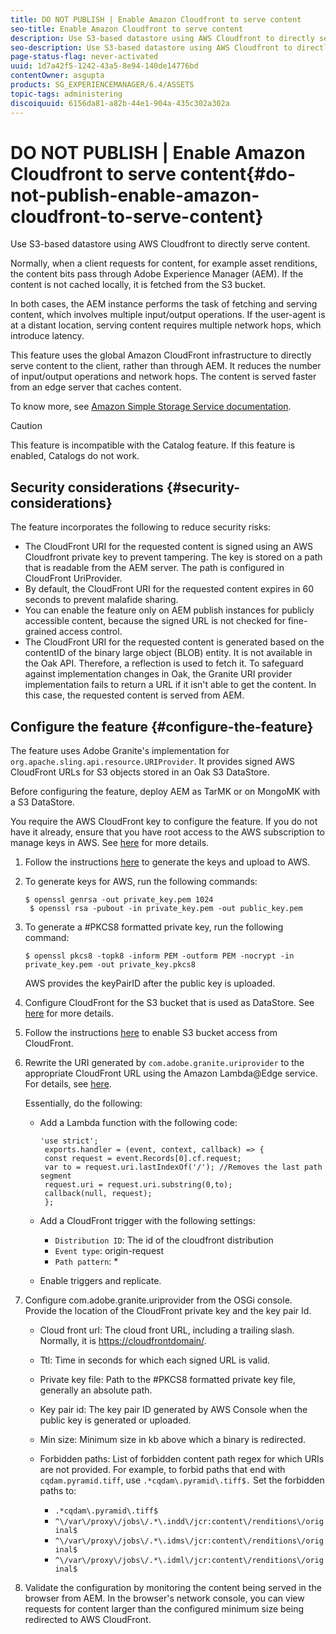 ```yaml
---
title: DO NOT PUBLISH | Enable Amazon Cloudfront to serve content
seo-title: Enable Amazon Cloudfront to serve content
description: Use S3-based datastore using AWS Cloudfront to directly serve content.
seo-description: Use S3-based datastore using AWS Cloudfront to directly serve content.
page-status-flag: never-activated
uuid: 1d7a42f5-1242-43a5-8e94-140de14776bd
contentOwner: asgupta
products: SG_EXPERIENCEMANAGER/6.4/ASSETS
topic-tags: administering
discoiquuid: 6156da81-a82b-44e1-904a-435c302a302a
---
```


# DO NOT PUBLISH | Enable Amazon Cloudfront to serve content{#do-not-publish-enable-amazon-cloudfront-to-serve-content}

Use S3-based datastore using AWS Cloudfront to directly serve content.

Normally, when a client requests for content, for example asset renditions, the content bits pass through Adobe Experience Manager (AEM). If the content is not cached locally, it is fetched from the S3 bucket.

In both cases, the AEM instance performs the task of fetching and serving content, which involves multiple input/output operations. If the user-agent is at a distant location, serving content requires multiple network hops, which introduce latency.

This feature uses the global Amazon CloudFront infrastructure to directly serve content to the client, rather than through AEM. It reduces the number of input/output operations and network hops. The content is served faster from an edge server that caches content.

To know more, see [Amazon Simple Storage Service documentation](https://docs.aws.amazon.com/s3/index.html).

>[!CAUTION]
>
>This feature is incompatible with the Catalog feature. If this feature is enabled, Catalogs do not work.

## Security considerations {#security-considerations}

The feature incorporates the following to reduce security risks:

* The CloudFront URI for the requested content is signed using an AWS Cloudfront private key to prevent tampering. The key is stored on a path that is readable from the AEM server. The path is configured in CloudFront UriProvider.
* By default, the CloudFront URI for the requested content expires in 60 seconds to prevent malafide sharing.
* You can enable the feature only on AEM publish instances for publicly accessible content, because the signed URL is not checked for fine-grained access control.
* The CloudFront URI for the requested content is generated based on the contentID of the binary large object (BLOB) entity. It is not available in the Oak API. Therefore, a reflection is used to fetch it. To safeguard against implementation changes in Oak, the Granite URI provider implementation fails to return a URL if it isn't able to get the content. In this case, the requested content is served from AEM.

## Configure the feature {#configure-the-feature}

The feature uses Adobe Granite's implementation for `org.apache.sling.api.resource.URIProvider`. It provides signed AWS CloudFront URLs for S3 objects stored in an Oak S3 DataStore.

Before configuring the feature, deploy AEM as TarMK or on MongoMK with a S3 DataStore.

You require the AWS CloudFront key to configure the feature. If you do not have it already, ensure that you have root access to the AWS subscription to manage keys in AWS. See [here](https://docs.aws.amazon.com/AmazonCloudFront/latest/DeveloperGuide/private-content-trusted-signers.html) for more details.

1. Follow the instructions [here](https://docs.aws.amazon.com/AmazonCloudFront/latest/DeveloperGuide/private-content-trusted-signers.html#private-content-creating-cloudfront-key-pairs) to generate the keys and upload to AWS.
1. To generate keys for AWS, run the following commands:

   ```
   $ openssl genrsa -out private_key.pem 1024 
    $ openssl rsa -pubout -in private_key.pem -out public_key.pem
   ```

1. To generate a #PKCS8 formatted private key, run the following command:

   `$ openssl pkcs8 -topk8 -inform PEM -outform PEM -nocrypt -in private_key.pem -out private_key.pkcs8`

   AWS provides the keyPairID after the public key is uploaded.

1. Configure CloudFront for the S3 bucket that is used as DataStore. See [here](https://docs.aws.amazon.com/AmazonCloudFront/latest/DeveloperGuide/GettingStarted.html) for more details.
1. Follow the instructions [here](https://docs.aws.amazon.com/AmazonCloudFront/latest/DeveloperGuide/private-content-restricting-access-to-s3.html) to enable S3 bucket access from CloudFront.
1. Rewrite the URI generated by `com.adobe.granite.uriprovider` to the appropriate CloudFront URL using the Amazon Lambda@Edge service. For details, see [here](https://docs.aws.amazon.com/lambda/latest/dg/lambda-edge.html).

   Essentially, do the following:

    * Add a Lambda function with the following code:

      ```    
      'use strict'; 
       exports.handler = (event, context, callback) => { 
       const request = event.Records[0].cf.request; 
       var to = request.uri.lastIndexOf('/'); //Removes the last path segment 
       request.uri = request.uri.substring(0,to); 
       callback(null, request); 
       };
      ```

    * Add a CloudFront trigger with the following settings:

        * `Distribution ID`: The id of the cloudfront distribution
        * `Event type`: origin-request
        * `Path pattern`: &ast;

    * Enable triggers and replicate.

1. Configure com.adobe.granite.uriprovider from the OSGi console. Provide the location of the CloudFront private key and the key pair Id.

    * Cloud front url: The cloud front URL, including a trailing slash. Normally, it is [https://cloudfrontdomain/](https://cloudfrontdomain/).
    * Ttl: Time in seconds for which each signed URL is valid.
    * Private key file: Path to the #PKCS8 formatted private key file, generally an absolute path.
    * Key pair id: The key pair ID generated by AWS Console when the public key is generated or uploaded.
    * Min size: Minimum size in kb above which a binary is redirected.
    * Forbidden paths: List of forbidden content path regex for which URIs are not provided. For example, to forbid paths that end with `cqdam.pyramid.tiff`, use `.*cqdam\.pyramid\.tiff$.` Set the forbidden paths to:

        * `.*cqdam\.pyramid\.tiff$`
        * `^\/var\/proxy\/jobs\/.*\.indd\/jcr:content\/renditions\/original$`
        * `^\/var\/proxy\/jobs\/.*\.idms\/jcr:content\/renditions\/original$`
        * `^\/var\/proxy\/jobs\/.*\.idml\/jcr:content\/renditions\/original$`

1. Validate the configuration by monitoring the content being served in the browser from AEM. In the browser's network console, you can view requests for content larger than the configured minimum size being redirected to AWS CloudFront.


